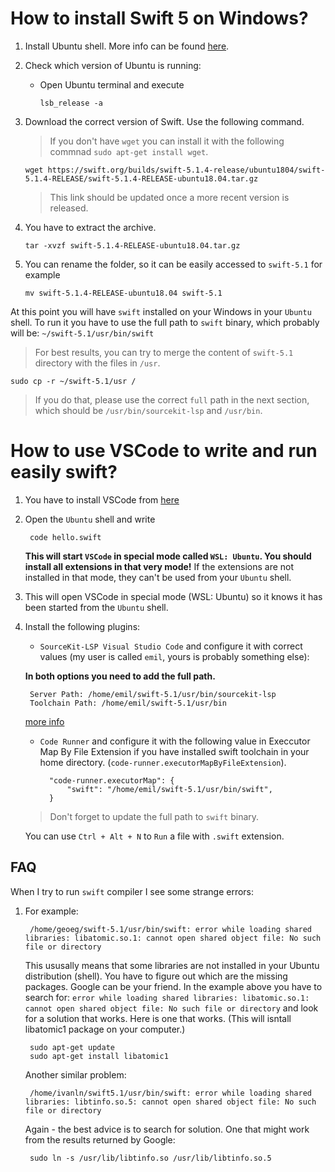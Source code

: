 # How to install Swift 5 on Windows?

1. Install Ubuntu shell. More info can be found [here](https://ubuntu.com/tutorials/tutorial-ubuntu-on-windows#1-overview).
2. Check which version of Ubuntu is running:
    * Open Ubuntu terminal and execute

        ```lsb_release -a```
3. Download the correct version of Swift. Use the following command.
    >If you don't have `wget` you can install it with the following commnad `sudo apt-get install wget`.

    ```wget https://swift.org/builds/swift-5.1.4-release/ubuntu1804/swift-5.1.4-RELEASE/swift-5.1.4-RELEASE-ubuntu18.04.tar.gz```
    > This link should be updated once a more recent version is released.

4. You have to extract the archive.

    ```tar -xvzf swift-5.1.4-RELEASE-ubuntu18.04.tar.gz ```
    
5. You can rename the folder, so it can be easily accessed to `swift-5.1` for example
    
    ```mv swift-5.1.4-RELEASE-ubuntu18.04 swift-5.1```

At this point you will have `swift` installed on your Windows in your `Ubuntu` shell. To run it
you have to use the full path to `swift` binary, which probably will be:
```~/swift-5.1/usr/bin/swift```

> For best results, you can try to merge the content of `swift-5.1` directory with the files in `/usr`.

    sudo cp -r ~/swift-5.1/usr /

> If you do that, please use the correct `full` path in the next section, which should be `/usr/bin/sourcekit-lsp` and `/usr/bin`.

# How to use VSCode to write and run easily swift?

1. You have to install VSCode from [here](https://code.visualstudio.com)
2. Open the `Ubuntu` shell and write

        code hello.swift

    __This will start `VSCode` in special mode called `WSL: Ubuntu`. You should install all extensions in that very mode!__ If the extensions are not installed in that mode, they can't be used from your `Ubuntu` shell.
3. This will open VSCode in special mode (WSL: Ubuntu) so it knows it has been started from the `Ubuntu` shell.
4. Install the following plugins:
    * ```SourceKit-LSP Visual Studio Code``` and configure it with correct values (my user is called `emil`, yours is probably something else):
    
    __In both options you need to add the full path.__
        
        Server Path: /home/emil/swift-5.1/usr/bin/sourcekit-lsp
        Toolchain Path: /home/emil/swift-5.1/usr/bin

    [more info](https://github.com/apple/sourcekit-lsp/tree/master/Editors)
    
    
    * ```Code Runner``` and configure it with the following value in Execcutor Map By File Extension if you have installed swift toolchain in your home directory. (`code-runner.executorMapByFileExtension`).

            "code-runner.executorMap": {
                "swift": "/home/emil/swift-5.1/usr/bin/swift",
            }
    > Don't forget to update the full path to `swift` binary.

    You can use ```Ctrl + Alt + N``` to `Run` a file with `.swift` extension. 

## FAQ

When I try to run `swift` compiler I see some strange errors:

1. For example: 

    
        /home/geoeg/swift-5.1/usr/bin/swift: error while loading shared libraries: libatomic.so.1: cannot open shared object file: No such file or directory

    This ususally means that some libraries are not installed in your Ubuntu distribution (shell). You have to figure out which are the missing packages. Google can be your friend. In the example above you have to search for: `error while loading shared libraries: libatomic.so.1: cannot open shared object file: No such file or directory` and look for a solution that works. Here is one that works. (This will isntall libatomic1 package on your computer.)

        sudo apt-get update
        sudo apt-get install libatomic1

    Another similar problem:

        /home/ivanln/swift5.1/usr/bin/swift: error while loading shared libraries: libtinfo.so.5: cannot open shared object file: No such  file or directory
    
    Again - the best advice is to search for solution. One that might work from the results returned by Google:

        sudo ln -s /usr/lib/libtinfo.so /usr/lib/libtinfo.so.5